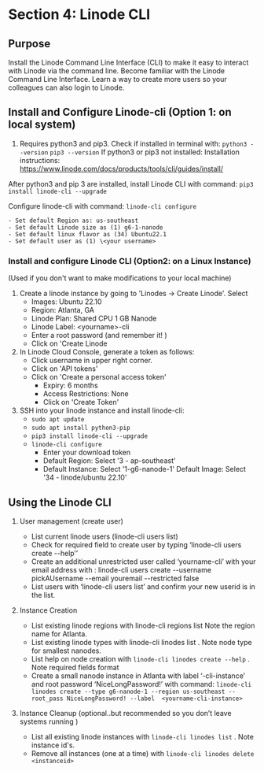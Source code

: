 # Section 4: Linode CLI

## Purpose

Install the Linode Command Line Interface (CLI) to make it easy to interact with Linode via the command line.
Become familiar with the Linode Command Line Interface.
Learn a way to create more users so your colleagues can also login to Linode.

## Install and Configure Linode-cli (Option 1: on local system)

1. Requires python3 and pip3. Check if installed in terminal with:
   `python3 --version`
   `pip3 --version`
   If python3 or pip3 not installed:
   Installation instructions: https://www.linode.com/docs/products/tools/cli/guides/install/

After python3 and pip 3 are installed, install Linode CLI with command:
`pip3 install linode-cli --upgrade`

Configure linode-cli with command:
`linode-cli configure`

    - Set default Region as: us-southeast
    - Set default Linode size as (1) g6-1-nanode
    - Set default linux flavor as (34) Ubuntu22.1
    - Set default user as (1) \<your username>

### Install and configure Linode CLI (Option2: on a Linux Instance)

(Used if you don't want to make modifications to your local machine)

1. Create a linode instance by going to 'Linodes -> Create Linode'. Select
   - Images: Ubuntu 22.10
   - Region: Atlanta, GA
   - Linode Plan: Shared CPU 1 GB Nanode
   - Linode Label: \<yourname>-cli
   - Enter a root password (and remember it! )
   - Click on 'Create Linode
2. In Linode Cloud Console, generate a token as follows:
   - Click username in upper right corner.
   - Click on 'API tokens'
   - Click on 'Create a personal access token'
     - Expiry: 6 months
     - Access Restrictions: None
     - Click on 'Create Token'
3. SSH into your linode instance and install linode-cli:
   - `sudo apt update`
   - `sudo apt install python3-pip`
   - `pip3 install linode-cli --upgrade`
   - `linode-cli configure`
     - Enter your download token
     - Default Region: Select '3 - ap-southeast'
     - Default Instance: Select '1-g6-nanode-1'
       Default Image: Select '34 - linode/ubuntu 22.10'

## Using the Linode CLI

1. User management (create user)

   - List current linode users (linode-cli users list)
   - Check for required field to create user by typing ‘linode-cli users create --help’’
   - Create an additional unrestricted user called ‘yourname-cli’ with your email address with : linode-cli users create --username pickAUsername --email youremail --restricted false
   - List users with ‘linode-cli users list’ and confirm your new userid is in the list.

2. Instance Creation

   - List existing linode regions with linode-cli regions list Note the region name for Atlanta.
   - List existing linode types with linode-cli linodes list . Note node type for smallest nanodes.
   - List help on node creation with `linode-cli linodes create --help` . Note required fields format
   - Create a small nanode instance in Atlanta with label ‘<myname>-cli-instance’ and root password ‘NiceLongPassword!’ with command: `linode-cli linodes create --type g6-nanode-1 --region us-southeast --root_pass NiceLongPassword! --label  <yourname-cli-instance>`

3. Instance Cleanup (optional..but recommended so you don’t leave systems running )
   - List all existing linode instances with `linode-cli linodes list` . Note instance id's.
   - Remove all instances (one at a time) with `linode-cli linodes delete <instanceid>`
